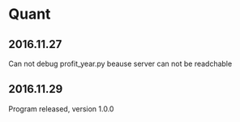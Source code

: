 # Quant

2016.11.27
----------------------------------------------------------------
Can not debug profit_year.py beause server can not be readchable


2016.11.29
----------------------------------------------------------------
Program released, version 1.0.0


